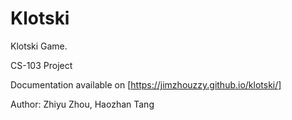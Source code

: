 # Klotski
Klotski Game.

CS-103 Project

Documentation available on [https://jimzhouzzy.github.io/klotski/]

Author: Zhiyu Zhou, Haozhan Tang
